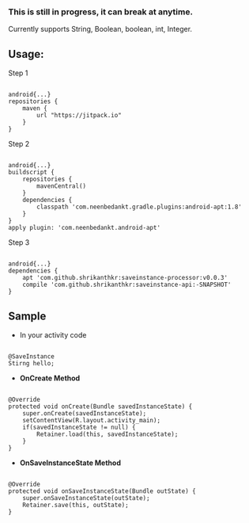 ### This is still in progress, it can break at anytime.

Currently supports String, Boolean, boolean, int, Integer.

## Usage:

Step 1
<pre><code>
android{...}
repositories {
	maven {
    	url "https://jitpack.io"
	}
}</code></pre>

Step 2

<pre><code>
android{...}
buildscript {
	repositories {
		mavenCentral()
    }
	dependencies {
		classpath 'com.neenbedankt.gradle.plugins:android-apt:1.8'
	}
}
apply plugin: 'com.neenbedankt.android-apt'</code></pre>

Step 3

<pre><code>
android{...}
dependencies {
	apt 'com.github.shrikanthkr:saveinstance-processor:v0.0.3'
	compile 'com.github.shrikanthkr:saveinstance-api:-SNAPSHOT'
}</code></pre>


## Sample

* In your activity code
<pre><code>
@SaveInstance
Stirng hello;
</code></pre>

* <b>OnCreate Method</b>

<pre><code>
@Override
protected void onCreate(Bundle savedInstanceState) {
	super.onCreate(savedInstanceState);
	setContentView(R.layout.activity_main);
	if(savedInstanceState != null) {
		Retainer.load(this, savedInstanceState);
	}
}
</code></pre>

* <b>OnSaveInstanceState Method</b>

<pre><code>
@Override
protected void onSaveInstanceState(Bundle outState) {
	super.onSaveInstanceState(outState);
	Retainer.save(this, outState);
}
</code></pre>
